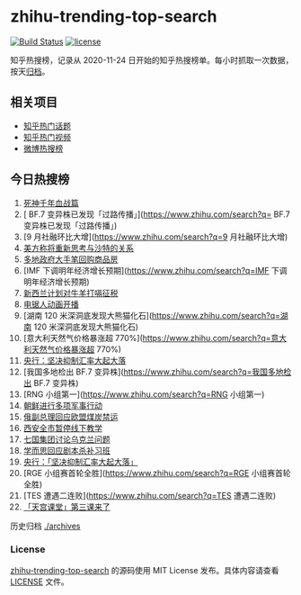 # zhihu-trending-top-search

[![Build Status](https://github.com/justjavac/zhihu-trending-top-search/workflows/ci/badge.svg?branch=main)](https://github.com/justjavac/zhihu-trending-top-search/actions)
[![license](https://img.shields.io/github/license/justjavac/zhihu-trending-top-search)](https://github.com/justjavac/zhihu-trending-top-search/blob/main/LICENSE)

知乎热搜榜，记录从 2020-11-24 日开始的知乎热搜榜单。每小时抓取一次数据，按天[归档](./archives)。

## 相关项目

- [知乎热门话题](https://github.com/justjavac/zhihu-trending-hot-questions)
- [知乎热门视频](https://github.com/justjavac/zhihu-trending-hot-video)
- [微博热搜榜](https://github.com/justjavac/weibo-trending-hot-search)

## 今日热搜榜

<!-- BEGIN -->
<!-- 最后更新时间 Wed Oct 12 2022 20:20:26 GMT+0800 (China Standard Time) -->

1. [死神千年血战篇](https://www.zhihu.com/search?q=死神千年血战篇)
1. [	BF.7 变异株已发现「过路传播」](https://www.zhihu.com/search?q=	BF.7 变异株已发现「过路传播」)
1. [9 月社融环比大增](https://www.zhihu.com/search?q=9 月社融环比大增)
1. [美方称将重新思考与沙特的关系](https://www.zhihu.com/search?q=美方称将重新思考与沙特的关系)
1. [多地政府大手笔回购商品房](https://www.zhihu.com/search?q=多地政府大手笔回购商品房)
1. [IMF 下调明年经济增长预期](https://www.zhihu.com/search?q=IMF 下调明年经济增长预期)
1. [新西兰计划对牛羊打嗝征税](https://www.zhihu.com/search?q=新西兰计划对牛羊打嗝征税)
1. [电锯人动画开播](https://www.zhihu.com/search?q=电锯人动画开播)
1. [湖南 120 米深洞底发现大熊猫化石](https://www.zhihu.com/search?q=湖南 120 米深洞底发现大熊猫化石)
1. [意大利天然气价格暴涨超 770%](https://www.zhihu.com/search?q=意大利天然气价格暴涨超 770%)
1. [央行：坚决抑制汇率大起大落](https://www.zhihu.com/search?q=央行：坚决抑制汇率大起大落)
1. [我国多地检出 BF.7 变异株](https://www.zhihu.com/search?q=我国多地检出 BF.7 变异株)
1. [RNG 小组第一](https://www.zhihu.com/search?q=RNG 小组第一)
1. [朝鲜进行多项军事行动](https://www.zhihu.com/search?q=朝鲜进行多项军事行动)
1. [俄副总理回应欧盟煤炭禁运](https://www.zhihu.com/search?q=俄副总理回应欧盟煤炭禁运)
1. [西安全市暂停线下教学](https://www.zhihu.com/search?q=西安全市暂停线下教学)
1. [七国集团讨论乌克兰问题](https://www.zhihu.com/search?q=七国集团讨论乌克兰问题)
1. [学而思回应剧本杀补习班](https://www.zhihu.com/search?q=学而思回应剧本杀补习班)
1. [央行：「坚决抑制汇率大起大落」](https://www.zhihu.com/search?q=央行：「坚决抑制汇率大起大落」)
1. [RGE 小组赛首轮全胜](https://www.zhihu.com/search?q=RGE 小组赛首轮全胜)
1. [TES 遭遇二连败](https://www.zhihu.com/search?q=TES 遭遇二连败)
1. [「天宫课堂」第三课来了](https://www.zhihu.com/search?q=「天宫课堂」第三课来了)

<!-- END -->

历史归档 [./archives](./archives)

### License

[zhihu-trending-top-search](https://github.com/justjavac/zhihu-trending-top-search)
的源码使用 MIT License 发布。具体内容请查看 [LICENSE](./LICENSE) 文件。

